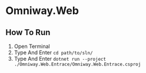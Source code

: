 # Omniway.Web


## How To Run 

1. Open Terminal
2. Type And Enter ```cd path/to/sln/```
3. Type And Enter ```dotnet run --project ./Omniway.Web.Entrace/Omniway.Web.Entrace.csproj ```

